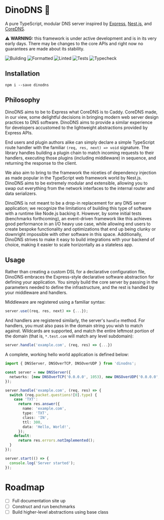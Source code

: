 # DinoDNS 🦕

A pure TypeScript, modular DNS server inspired by [Express](https://expressjs.com/), [Nest.js](https://nestjs.com/), and [CoreDNS](https://coredns.io).

⚠️ **WARNING:** this framework is under active development and is in its very early days. There may be changes to the core APIs and right now no guarantees are made about its stability.

![Building](https://github.com/jafayer/DinoDNS/actions/workflows/build.yaml/badge.svg)
![Formatted](https://github.com/jafayer/DinoDNS/actions/workflows/format.yaml/badge.svg)
![Linted](https://github.com/jafayer/DinoDNS/actions/workflows/lint.yaml/badge.svg)
![Tests](https://github.com/jafayer/DinoDNS/actions/workflows/tests.yaml/badge.svg)
![Typecheck](https://github.com/jafayer/DinoDNS/actions/workflows/typecheck.yaml/badge.svg)

## Installation

`npm i --save dinodns`

## Philosophy

DinoDNS aims to be to Express what CoreDNS is to Caddy. CoreDNS made, in our view, some delightful decisions in bringing modern web server design practices to DNS software. DinoDNS aims to provide a similar experience for developers accustomed to the lightweight abstractions provided by Express APIs.

End users and plugin authors alike can simply declare a simple TypeScript route handler with the familiar `(req, res, next) => void` signature. The library handles building a plugin chain to match incoming requests to their handlers, executing those plugins (including middleware) in sequence, and returning the response to the client.

We also aim to bring to the framework the niceties of dependency injection as made popular in the TypeScript web framework world by Nest.js. DinoDNS aims to be extremely modular and extensible, allowing you to swap out everything from the network interfaces to the internal router and data serializers.

DinoDNS is not meant to be a drop-in replacement for any DNS server application; we recognize the limitations of building this type of software with a runtime like Node.js backing it. However, by some initial tests (benchmarks forthcoming), an event-driven framework like this achieves good performance in an I/O heavy use case, while allowing end users to create bespoke functionality and optimizations that end up being clunky or downright impossible with other software in this space. Additionally, DinoDNS strives to make it easy to build integrations with your backend of choice, making it easier to scale horizontally as a stateless app.

## Usage

Rather than creating a custom DSL for a declarative configuration file, DinoDNS embraces the Express-style declarative software abstraction for defining your application. You simply build the core server by passing in the parameters needed to define the infrastructure, and the rest is handled by your middleware and handlers.

Middleware are registered using a familiar syntax:

```typescript
server.use((req, res, next) => {...});
```

And handlers are registered similarly, the server's `handle` method. For handlers, you must also pass in the domain string you wish to match against. Wildcards are supported, and match the entire leftmost portion of the domain (that is, `*.test.com` will match any level subdomain):

```typescript
server.handle('example.com', (req, res) => {...})
```

A complete, working hello world application is defined below:

```typescript
import { DNSServer, DNSOverTCP, DNSOverUDP } from 'dinodns';

const server = new DNSServer({
  networks: [new DNSOverTCP('0.0.0.0', 1053), new DNSOverUDP('0.0.0.0', 1053)],
});

server.handle('example.com', (req, res) => {
  switch (req.packet.questions![0].type) {
    case 'TXT':
      return res.answer({
        name: 'example.com',
        type: 'TXT',
        class: 'IN',
        ttl: 300,
        data: 'Hello, World!',
      });
    default:
      return res.errors.notImplemented();
  }
});

server.start(() => {
  console.log('Server started');
});
```

# Roadmap

- [ ] Full documentation site up
- [ ] Construct and run benchmarks
- [ ] Build higher-level abstractions using base class
